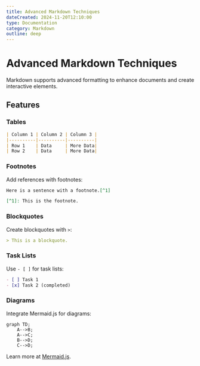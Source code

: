 ```yaml
---
title: Advanced Markdown Techniques
dateCreated: 2024-11-20T12:10:00
type: Documentation
category: Markdown
outline: deep
---
```


# Advanced Markdown Techniques

Markdown supports advanced formatting to enhance documents and create interactive elements.

## Features
### Tables
```markdown
| Column 1 | Column 2 | Column 3 |
|----------|----------|----------|
| Row 1    | Data     | More Data|
| Row 2    | Data     | More Data|
```

### Footnotes
Add references with footnotes:
```markdown
Here is a sentence with a footnote.[^1]

[^1]: This is the footnote.
```

### Blockquotes
Create blockquotes with `>`:
```markdown
> This is a blockquote.
```

### Task Lists
Use `- [ ]` for task lists:
```markdown
- [ ] Task 1
- [x] Task 2 (completed)
```

### Diagrams
Integrate Mermaid.js for diagrams:
```mermaid
graph TD;
    A-->B;
    A-->C;
    B-->D;
    C-->D;
```
Learn more at [Mermaid.js](https://mermaid-js.github.io/).
